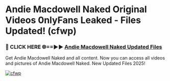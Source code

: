 # Andie Macdowell Naked Original Videos 0nlyFans Leaked - Files Updated! (cfwp)

<h3>🔴 CLICK HERE 🌐==►► <a href="https://tinyurl.com/yckcrads" rel="nofollow">Andie Macdowell Naked Updated Files</a></h3>

Get Andie Macdowell Naked and all content. Now you can access all videos and pictures of Andie Macdowell Naked. New Updated Files 2025!

[![cfwp](https://i.imgur.com/hpKpOFt.gif)](https://tinyurl.com/yckcrads)
